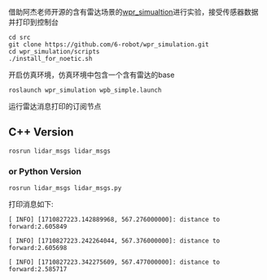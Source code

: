 借助阿杰老师开源的含有雷达场景的[wpr_simualtion](https://github.com/6-robot/wpr_simulation)进行实验，接受传感器数据并打印到控制台

```
cd src
git clone https://github.com/6-robot/wpr_simulation.git
cd wpr_simulation/scripts
./install_for_noetic.sh
```

开启仿真环境，仿真环境中包含一个含有雷达的base
```
roslaunch wpr_simulation wpb_simple.launch
```
运行雷达消息打印的订阅节点
## C++ Version
```
rosrun lidar_msgs lidar_msgs
```
### or Python Version
```
rosrun lidar_msgs lidar_msgs.py
```
打印消息如下:
```
[ INFO] [1710827223.142889968, 567.276000000]: distance to forward:2.605849

[ INFO] [1710827223.242264044, 567.376000000]: distance to forward:2.605698

[ INFO] [1710827223.342275609, 567.477000000]: distance to forward:2.585717
```
